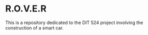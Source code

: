# R.O.V.E.R
This is a repository dedicated to the DIT 524 project involving the construction of a smart car.
